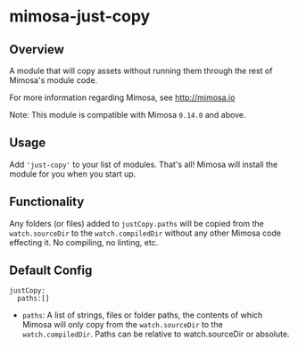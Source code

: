 mimosa-just-copy
===========

## Overview

A module that will copy assets without running them through the rest of Mimosa's module code.

For more information regarding Mimosa, see http://mimosa.io

Note: This module is compatible with Mimosa `0.14.0` and above.

## Usage

Add `'just-copy'` to your list of modules.  That's all!  Mimosa will install the module for you when you start up.

## Functionality

Any folders (or files) added to `justCopy.paths` will be copied from the `watch.sourceDir` to the `watch.compiledDir` without any other Mimosa code effecting it.  No compiling, no linting, etc.

## Default Config

```
justCopy:
  paths:[]
```

* `paths`: A list of strings, files or folder paths, the contents of which Mimosa will only copy from the `watch.sourceDir` to the `watch.compiledDir`. Paths can be relative to watch.sourceDir or absolute.